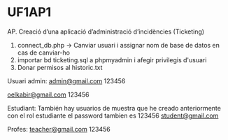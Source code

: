 # UF1AP1
AP. Creació d’una aplicació d’administració d’incidències (Ticketing)

1. connect_db.php -> Canviar usuari i assignar nom de base de datos en cas de canviar-ho
2. importar bd ticketing.sql a phpmyadmin i afegir privilegis d'usuari
3. Donar permisos al historic.txt

Usuari admin:
admin@gmail.com
123456

oelkabir@gmail.com
123456

Estudiant:
También hay usuarios de muestra que he creado anteriormente con el rol estudiante el password tambien es 123456 student@gmail.com

Profes:
teacher@gmail.com
123456
